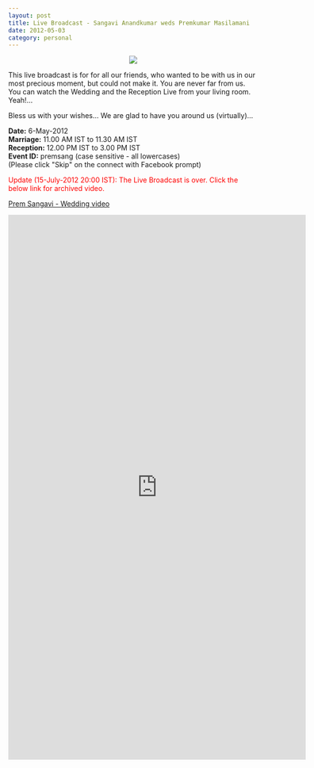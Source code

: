 ```yaml
---
layout: post
title: Live Broadcast - Sangavi Anandkumar weds Premkumar Masilamani
date: 2012-05-03
category: personal
---
```


<div style="text-align: center;">
<img src="{{site.img-url}}/Sangavi-Premkumar.jpg"/>
</div>  
  
This live broadcast is for for all our friends, who wanted to be with us in our most precious moment, but could not make it. You are never far from us. You can watch the Wedding and the Reception Live from your living room. Yeah!...  
  
Bless us with your wishes... We are glad to have you around us (virtually)...  
  
**Date:** 6-May-2012  
**Marriage:** 11.00 AM IST to 11.30 AM IST  
**Reception:** 12.00 PM IST to 3.00 PM IST    
**Event ID:** premsang (case sensitive - all lowercases)  
(Please click "Skip" on the connect with Facebook prompt)  
  
<div style="color: red;">
Update (15-July-2012 20:00 IST): The Live Broadcast is over. Click the below link for archived video.
</div>

[Prem Sangavi - Wedding video](http://seemymarriage.com/seemacms/content/seemymarriagecom-marriage-live-streaming-shri-lakshmi-narayana-mahal-mettupalayam-road-thudi)  

<iframe frameborder="0" height="1100" src="http://www.seemymarriage.com/live2.html" width="600"></iframe>  


